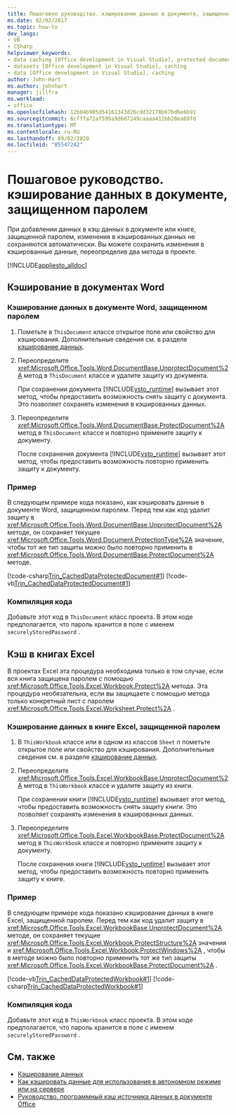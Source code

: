 ```yaml
---
title: Пошаговое руководство. кэширование данных в документе, защищенном паролем
ms.date: 02/02/2017
ms.topic: how-to
dev_langs:
- VB
- CSharp
helpviewer_keywords:
- data caching [Office development in Visual Studio], protected documents
- datasets [Office development in Visual Studio], caching
- data [Office development in Visual Studio], caching
author: John-Hart
ms.author: johnhart
manager: jillfra
ms.workload:
- office
ms.openlocfilehash: 12b04b985d54161343d26cdd32178b67bd6e6b91
ms.sourcegitcommit: 6cfffa72af599a9d667249caaaa411bb28ea69fd
ms.translationtype: MT
ms.contentlocale: ru-RU
ms.lasthandoff: 09/02/2020
ms.locfileid: "85547242"
---
```

# <a name="how-to-cache-data-in-a-password-protected-document"></a>Пошаговое руководство. кэширование данных в документе, защищенном паролем
  При добавлении данных в кэш данных в документе или книге, защищенной паролем, изменения в кэшированных данных не сохраняются автоматически. Вы можете сохранить изменения в кэшированные данные, переопределив два метода в проекте.

 [!INCLUDE[appliesto_alldoc](../vsto/includes/appliesto-alldoc-md.md)]

## <a name="caching-in-word-documents"></a>Кэширование в документах Word

### <a name="to-cache-data-in-a-word-document-that-is-protected-with-a-password"></a>Кэширование данных в документе Word, защищенном паролем

1. Пометьте в `ThisDocument` классе открытое поле или свойство для кэширования. Дополнительные сведения см. в разделе [кэширование данных](../vsto/caching-data.md).

2. Переопределите <xref:Microsoft.Office.Tools.Word.DocumentBase.UnprotectDocument%2A> метод в `ThisDocument` классе и удалите защиту из документа.

     При сохранении документа [!INCLUDE[vsto_runtime](../vsto/includes/vsto-runtime-md.md)] вызывает этот метод, чтобы предоставить возможность снять защиту с документа. Это позволяет сохранять изменения в кэшированных данных.

3. Переопределите <xref:Microsoft.Office.Tools.Word.DocumentBase.ProtectDocument%2A> метод в `ThisDocument` классе и повторно примените защиту к документу.

     После сохранения документа [!INCLUDE[vsto_runtime](../vsto/includes/vsto-runtime-md.md)] вызывает этот метод, чтобы предоставить возможность повторно применить защиту к документу.

### <a name="example"></a>Пример
 В следующем примере кода показано, как кэшировать данные в документе Word, защищенном паролем. Перед тем как код удалит защиту в <xref:Microsoft.Office.Tools.Word.DocumentBase.UnprotectDocument%2A> методе, он сохраняет текущее <xref:Microsoft.Office.Tools.Word.Document.ProtectionType%2A> значение, чтобы тот же тип защиты можно было повторно применить в <xref:Microsoft.Office.Tools.Word.DocumentBase.ProtectDocument%2A> методе.

 [!code-csharp[Trin_CachedDataProtectedDocument#1](../vsto/codesnippet/CSharp/Trin_CachedDataProtectedDocument/ThisDocument.cs#1)]
 [!code-vb[Trin_CachedDataProtectedDocument#1](../vsto/codesnippet/VisualBasic/Trin_CachedDataProtectedDocument/ThisDocument.vb#1)]

### <a name="compile-the-code"></a>Компиляция кода
 Добавьте этот код в `ThisDocument` класс проекта. В этом коде предполагается, что пароль хранится в поле с именем `securelyStoredPassword` .

## <a name="cache-in-excel-workbooks"></a>Кэш в книгах Excel
 В проектах Excel эта процедура необходима только в том случае, если вся книга защищена паролем с помощью <xref:Microsoft.Office.Tools.Excel.Workbook.Protect%2A> метода. Эта процедура необязательна, если вы защищаете с помощью метода только конкретный лист с паролем <xref:Microsoft.Office.Tools.Excel.Worksheet.Protect%2A> .

### <a name="to-cache-data-in-an-excel-workbook-that-is-protected-with-a-password"></a>Кэширование данных в книге Excel, защищенной паролем

1. В `ThisWorkbook` классе или в одном из классов `Sheet` *n* пометьте открытое поле или свойство для кэширования. Дополнительные сведения см. в разделе [кэширование данных](../vsto/caching-data.md).

2. Переопределите <xref:Microsoft.Office.Tools.Excel.WorkbookBase.UnprotectDocument%2A> метод в `ThisWorkbook` классе и удалите защиту из книги.

     При сохранении книги [!INCLUDE[vsto_runtime](../vsto/includes/vsto-runtime-md.md)] вызывает этот метод, чтобы предоставить возможность снять защиту книги. Это позволяет сохранять изменения в кэшированных данных.

3. Переопределите <xref:Microsoft.Office.Tools.Excel.WorkbookBase.ProtectDocument%2A> метод в `ThisWorkbook` классе и повторно примените защиту к документу.

     После сохранения книги [!INCLUDE[vsto_runtime](../vsto/includes/vsto-runtime-md.md)] вызывает этот метод, чтобы предоставить возможность повторно применить защиту к книге.

### <a name="example"></a>Пример
 В следующем примере кода показано кэширование данных в книге Excel, защищенной паролем. Перед тем как код удалит защиту в <xref:Microsoft.Office.Tools.Excel.WorkbookBase.UnprotectDocument%2A> методе, он сохраняет текущие <xref:Microsoft.Office.Tools.Excel.Workbook.ProtectStructure%2A> значения и <xref:Microsoft.Office.Tools.Excel.Workbook.ProtectWindows%2A> , чтобы в методе можно было повторно применить тот же тип защиты <xref:Microsoft.Office.Tools.Excel.WorkbookBase.ProtectDocument%2A> .

 [!code-vb[Trin_CachedDataProtectedWorkbook#1](../vsto/codesnippet/VisualBasic/Trin_CachedDataProtectedWorkbook/ThisWorkbook.vb#1)]
 [!code-csharp[Trin_CachedDataProtectedWorkbook#1](../vsto/codesnippet/CSharp/Trin_CachedDataProtectedWorkbook/ThisWorkbook.cs#1)]

### <a name="compile-the-code"></a>Компиляция кода
 Добавьте этот код в `ThisWorkbook` класс проекта. В этом коде предполагается, что пароль хранится в поле с именем `securelyStoredPassword` .

## <a name="see-also"></a>См. также
- [Кэширование данных](../vsto/caching-data.md)
- [Как кэшировать данные для использования в автономном режиме или на сервере](../vsto/how-to-cache-data-for-use-offline-or-on-a-server.md)
- [Руководство. программный кэш источника данных в документе Office](../vsto/how-to-programmatically-cache-a-data-source-in-an-office-document.md)
